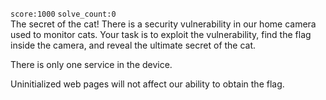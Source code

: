 `score:1000` `solve_count:0`    
The secret of the cat! There is a security vulnerability in our home camera used to monitor cats. Your task is to exploit the vulnerability, find the flag inside the camera, and reveal the ultimate secret of the cat.

There is only one service in the device.

Uninitialized web pages will not affect our ability to obtain the flag.
